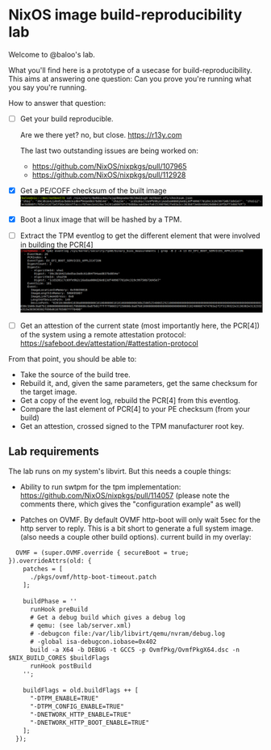 # NixOS image build-reproducibility lab

Welcome to @baloo's lab.

What you'll find here is a prototype of a usecase for build-reproducibility. This aims at answering one question: Can you prove you're running what you say you're running.

How to answer that question:
  - [ ] Get your build reproducible.

    Are we there yet? no, but close. https://r13y.com

    The last two outstanding issues are being worked on:
      - https://github.com/NixOS/nixpkgs/pull/107965
      - https://github.com/NixOS/nixpkgs/pull/112928

  - [x] Get a PE/COFF checksum of the built image
    ![checksum](doc/images/checksum.png)

  - [x] Boot a linux image that will be hashed by a TPM.

  - [ ] Extract the TPM eventlog to get the different element that were involved in building the PCR[4]
    ![eventlog](doc/images/eventlog.png)

  - [ ] Get an attestion of the current state (most importantly here, the PCR[4]) of the system using a remote attestation protocol:
    https://safeboot.dev/attestation/#attestation-protocol

From that point, you should be able to:
  - Take the source of the build tree.
  - Rebuild it, and, given the same parameters, get the same checksum for the target image.
  - Get a copy of the event log, rebuild the PCR[4] from this eventlog.
  - Compare the last element of PCR[4] to your PE checksum (from your build)
  - Get an attestion, crossed signed to the TPM manufacturer root key.

## Lab requirements

The lab runs on my system's libvirt. But this needs a couple things:

 - Ability to run swtpm for the tpm implementation:
   https://github.com/NixOS/nixpkgs/pull/114057
   (please note the comments there, which gives the "configuration example" as well)

 - Patches on OVMF. By default OVMF http-boot will only wait 5sec for the http server to reply. This is a bit short to generate a full system image. (also needs a couple other build options).
   current build in my overlay:
```
  OVMF = (super.OVMF.override { secureBoot = true; }).overrideAttrs(old: {
    patches = [
      ./pkgs/ovmf/http-boot-timeout.patch
    ];

    buildPhase = ''
      runHook preBuild
      # Get a debug build which gives a debug log
      # qemu: (see lab/server.xml)
      # -debugcon file:/var/lib/libvirt/qemu/nvram/debug.log
      # -global isa-debugcon.iobase=0x402
      build -a X64 -b DEBUG -t GCC5 -p OvmfPkg/OvmfPkgX64.dsc -n $NIX_BUILD_CORES $buildFlags
      runHook postBuild
    '';

    buildFlags = old.buildFlags ++ [
      "-DTPM_ENABLE=TRUE"
      "-DTPM_CONFIG_ENABLE=TRUE"
      "-DNETWORK_HTTP_ENABLE=TRUE"
      "-DNETWORK_HTTP_BOOT_ENABLE=TRUE"
    ];
  });
```
